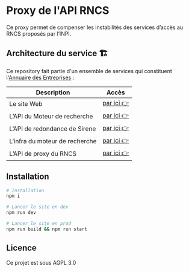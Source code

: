 # Proxy de l'API RNCS

Ce proxy permet de compenser les instabilités des services d’accès au RNCS proposés par l’INPI.

## Architecture du service 🏗

Ce repository fait partie d'un ensemble de services qui constituent l'[Annuaire des Entreprises](https://annuaire-entreprises.data.gouv.fr) :

| Description | Accès |
|-|-|
|Le site Web | [par ici 👉](https://github.com/etalab/annuaire-entreprises-site) |
|L’API du Moteur de recherche | [par ici 👉](https://github.com/etalab/annuaire-entreprises-search-api) |
|L‘API de redondance de Sirene | [par ici 👉](https://github.com/etalab/annuaire-entreprises-sirene-api) |
|L‘infra du moteur de recherche | [par ici 👉](https://github.com/etalab/annuaire-entreprises-search-infra) |
|L’API de proxy du RNCS | [par ici 👉](https://github.com/etalab/rncs-api-proxy) |

## Installation

```bash
# Installation
npm i

# Lancer le site en dev
npm run dev

# Lancer le site en prod
npm run build && npm run start

```

## Licence

Ce projet est sous AGPL 3.0
